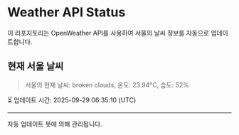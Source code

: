 
# Weather API Status

이 리포지토리는 OpenWeather API를 사용하여 서울의 날씨 정보를 자동으로 업데이트합니다.

## 현재 서울 날씨
> 서울의 현재 날씨: broken clouds, 온도: 23.94°C, 습도: 52%

⏳ 업데이트 시간: 2025-09-29 06:35:10 (UTC)

---
자동 업데이트 봇에 의해 관리됩니다.
